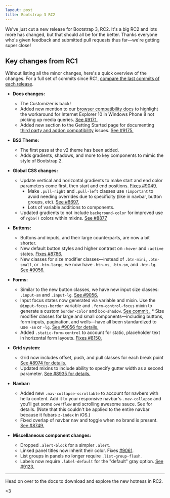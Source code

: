 ```yaml
---
layout: post
title: Bootstrap 3 RC2
---
```


We've just cut a new release for Bootstrap 3, RC2. It's a big RC2 and lots more has changed, but that should all be for the better. Thanks everyone who's given feedback and submitted pull requests thus far—we're getting super close!

## Key changes from RC1

Without listing all the minor changes, here's a quick overview of the changes. For a full set of commits since RC1, [compare the last commits of each release](https://github.com/twbs/bootstrap/compare/9c63ffa00fd55c7e61c51b58778b06b28f93e1a8...6b850132d056a136dc4734c4d68c9e1c23b7843e).

* **Docs changes:**
	* The Customizer is back!
	* Added new mention to our [browser compatibility docs](http://getbootstrap.com/getting-started/#browsers) to highlight the workaround for Internet Explorer 10 in Windows Phone 8 not picking up media queries. [See #9171.](https://github.com/twbs/bootstrap/pull/9171)
	* Added new section to the Getting Started page for documenting [third party and addon compatibility](http://getbootstrap.com/getting-started/#third-parties) issues. [See #9175.](https://github.com/twbs/bootstrap/pull/9175)

* **BS2 Theme:**
	* The first pass at the v2 theme has been added.
	* Adds gradients, shadows, and more to key components to mimic the style of Bootstrap 2.

* **Global CSS changes:** 
  	* Update vertical and horizontal gradients to make start and end color parameters come first, then start and end positions. [Fixes #9049.](https://github.com/twbs/bootstrap/issues/9049)
		* Make `.pull-right` and `.pull-left` classes use `!important` to avoid needing overrides due to specificity (like in navbar, button groups, etc). [See #8697.](https://github.com/twbs/bootstrap/issues/8697)
		* Lots of variable additions to components.
	* Updated gradients to not include `background-color` for improved use of `rgba()` colors within mixins. [See #8877](https://github.com/twbs/bootstrap/pull/8877)
	
* **Buttons:**
	* Buttons and inputs, and their large counterparts, are now a bit shorter.
	* New default button styles and higher contrast on `:hover` and `:active` states. [Fixes #8786.](https://github.com/twbs/bootstrap/issues/8786)
	* New classes for size modifier classes—instead of `.btn-mini`, `.btn-small`, or `.btn-large`, we now have `.btn-xs`, `.btn-sm`, and `.btn-lg`. [See #9056.](https://github.com/twbs/bootstrap/pull/9056)

* **Forms:**
	* Similar to the new button classes, we have new input size classes: `.input-sm` and `.input-lg`. [See #9056.](https://github.com/twbs/bootstrap/pull/9056)
	* Input focus states now generated via variable and mixin. Use the `@input-focus-border` variable and `.form-control-focus` mixin to generate a custom `border-color` and `box-shadow`. [See commit .](http://)	* Size modifier classes for large and small components—including buttons, form inputs, pagination, and wells—have all been standardized to use `-sm` or `-lg`. [See #9056 for details.](https://github.com/twbs/bootstrap/pull/9056)
	* Added `.static-form-control` to account for static, placeholder text in horizontal form layouts. [Fixes #8150.](https://github.com/twbs/bootstrap/issues/8150)

* **Grid system:**
	* Grid now includes offset, push, and pull classes for each break point [See #8974 for details.](https://github.com/twbs/bootstrap/pull/8974)
	* Updated mixins to include ability to specify gutter width as a second parameter. [See #8935 for details.](https://github.com/twbs/bootstrap/pull/8935)

* **Navbar:**
	* Added new `.nav-collapse-scrollable` to account for navbers with hella content. Add it to your responsive navbar's `.nav-collapse` and you'll get some `overflow` and scrolling awesome sauce. See for details. (Note that this couldn't be applied to the entire navbar because it fubars `z-index` in iOS.)
	* Fixed overlap of navbar nav and toggle when no brand is present. [See #8749.](https://github.com/twbs/bootstrap/issues/8749)

* **Miscellaneous component changes:**
	* Dropped `.alert-block` for a simpler `.alert`.
	* Linked panel titles now inherit their color. Fixes [#9061](https://github.com/twbs/bootstrap/issues/9061).
	* List groups in panels no longer require `.list-group-flush`.
	* Labels now require `.label-default` for the "default" gray option. [See #9123.](https://github.com/twbs/bootstrap/pull/9123)

-----

Head on over to the docs to download and explore the new hotness in RC2.

<3
